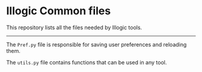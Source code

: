 # Illogic Common files

This repository lists all the files needed by Illogic tools.

---

The `Pref.py` file is responsible for saving user preferences and reloading them. 

The `utils.py` file contains functions that can be used in any tool.
